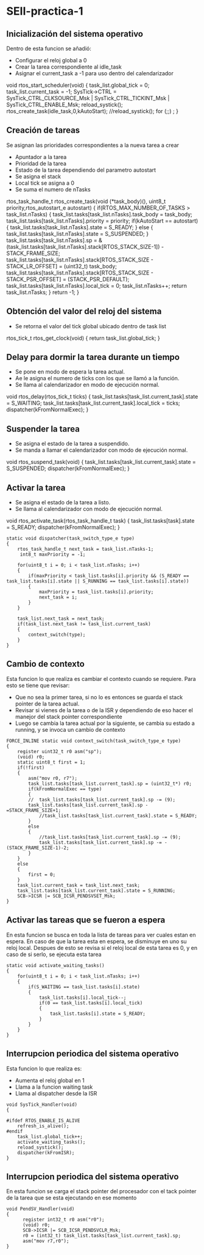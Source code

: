 # SEII-practica-1
## Inicialización del sistema operativo
Dentro de esta funcion se añadió:
* Configurar el reloj global a 0
* Crear la tarea correspondiente al idle_task
* Asignar el current_task a -1 para uso dentro del calendarizador

void rtos_start_scheduler(void)
{
	task_list.global_tick = 0;
	task_list.current_task = -1;
	SysTick->CTRL = SysTick_CTRL_CLKSOURCE_Msk | SysTick_CTRL_TICKINT_Msk
		| SysTick_CTRL_ENABLE_Msk;
	reload_systick();
	rtos_create_task(idle_task,0,kAutoStart);
	//reload_systick();
	for (;;)
		;
}

## Creación de tareas
Se asignan las prioridades correspondientes a la nueva tarea a crear
* Apuntador a la tarea
* Prioridad de la tarea
* Estado de la tarea dependiendo del parametro autostart
* Se asigna el stack
* Local tick se asigna a 0
* Se suma el numero de nTasks

rtos_task_handle_t rtos_create_task(void (*task_body)(), uint8_t priority,rtos_autostart_e autostart)
{
	if(RTOS_MAX_NUMBER_OF_TASKS > task_list.nTasks)
	{
		task_list.tasks[task_list.nTasks].task_body = task_body;
		task_list.tasks[task_list.nTasks].priority = priority;
		if(kAutoStart == autostart)
		{
			task_list.tasks[task_list.nTasks].state = S_READY;
		}
		else
		{
			task_list.tasks[task_list.nTasks].state = S_SUSPENDED;
		}
		task_list.tasks[task_list.nTasks].sp = &(task_list.tasks[task_list.nTasks].stack[RTOS_STACK_SIZE-1]) - STACK_FRAME_SIZE;
		task_list.tasks[task_list.nTasks].stack[RTOS_STACK_SIZE - STACK_LR_OFFSET] = (uint32_t) task_body;
		task_list.tasks[task_list.nTasks].stack[RTOS_STACK_SIZE - STACK_PSR_OFFSET] = (STACK_PSR_DEFAULT);
		task_list.tasks[task_list.nTasks].local_tick = 0;
		task_list.nTasks++;
		return task_list.nTasks;
	}
	return -1;
}

## Obtención del valor del reloj del sistema
* Se retorna el valor del tick global ubicado dentro de task list

rtos_tick_t rtos_get_clock(void)
{
	return task_list.global_tick;
}

## Delay para dormir la tarea durante un tiempo
* Se pone en modo de espera la tarea actual.
* Ae le asigna el numero de ticks con los que se llamó a la función.
* Se llama al calendarizador en modo de ejecución normal.

void rtos_delay(rtos_tick_t ticks)
{
	task_list.tasks[task_list.current_task].state = S_WAITING;
	task_list.tasks[task_list.current_task].local_tick = ticks;
	dispatcher(kFromNormalExec);
}

## Suspender la tarea
* Se asigna el estado de la tarea a suspendido.
* Se manda a llamar el calendarizador con modo de ejecución normal.

void rtos_suspend_task(void)
{
	task_list.tasks[task_list.current_task].state = S_SUSPENDED;
	dispatcher(kFromNormalExec);
}

## Activar la tarea
* Se asigna el estado de la tarea a listo.
* Se llama al calendarizador con modo de ejecución normal.

void rtos_activate_task(rtos_task_handle_t task)
{
	task_list.tasks[task].state = S_READY;
	dispatcher(kFromNormalExec);
}
```
static void dispatcher(task_switch_type_e type)
{
	rtos_task_handle_t next_task = task_list.nTasks-1;
	 int8_t maxPriority = -1;

	for(uint8_t i = 0; i < task_list.nTasks; i++)
	{
		if(maxPriority < task_list.tasks[i].priority && (S_READY == task_list.tasks[i].state || S_RUNNING == task_list.tasks[i].state))
		{
			maxPriority = task_list.tasks[i].priority;
			next_task = i;
		}
	}

	task_list.next_task = next_task;
	if(task_list.next_task != task_list.current_task)
	{
		context_switch(type);
	}
}
```
## Cambio de contexto
Esta funcion lo que realiza es cambiar el contexto cuando se requiere. Para esto se tiene que revisar:
* Que no sea la primer tarea, si no lo es entonces se guarda el stack pointer de la tarea actual.
* Revisar si vienes de la tarea o de la ISR y dependiendo de eso hacer el manejor del stack pointer correspondiente
* Luego se cambia la tarea actual por la siguiente, se cambia su estado a running, y se invoca un cambio de contexto
```
FORCE_INLINE static void context_switch(task_switch_type_e type)
{
	register uint32_t r0 asm("sp");
  	(void) r0;
	static uint8_t first = 1;
	if(!first)
	{
		asm("mov r0, r7");
		task_list.tasks[task_list.current_task].sp = (uint32_t*) r0;
		if(kFromNormalExec == type)
		{
		//	task_list.tasks[task_list.current_task].sp -= (9);
		task_list.tasks[task_list.current_task].sp -=STACK_FRAME_SIZE+1;
			//task_list.tasks[task_list.current_task].state = S_READY;
		}
		else
		{
			//task_list.tasks[task_list.current_task].sp -= (9);
			task_list.tasks[task_list.current_task].sp -= -(STACK_FRAME_SIZE-1)-2;
		}
	}
	else
	{
		first = 0;
	}
	task_list.current_task = task_list.next_task;
	task_list.tasks[task_list.current_task].state = S_RUNNING;
	SCB->ICSR |= SCB_ICSR_PENDSVSET_Msk;
}
```
## Activar las tareas que se fueron a espera
En esta funcion se busca en toda la lista de tareas para ver cuales estan en espera. En caso de que la tarea esta en espera, se disminuye en uno su reloj local.
Despues de esto se revisa si el reloj local de esta tarea es 0, y en caso de si serlo, se ejecuta esta tarea
```
static void activate_waiting_tasks()
{
	for(uint8_t i = 0; i < task_list.nTasks; i++)
	{
		if(S_WAITING == task_list.tasks[i].state)
		{
			task_list.tasks[i].local_tick--;
			if(0 == task_list.tasks[i].local_tick)
			{
				task_list.tasks[i].state = S_READY;
			}
		}
	}
}
```
## Interrupcion periodica del sistema operativo
Esta funcion lo que realiza es:
* Aumenta el reloj global en 1
* Llama a la funcion waiting task
* Llama al dispatcher desde la ISR
```
void SysTick_Handler(void)
{

#ifdef RTOS_ENABLE_IS_ALIVE
	refresh_is_alive();
#endif
	task_list.global_tick++;
	activate_waiting_tasks();
	reload_systick();
	dispatcher(kFromISR);
}
```
## Interrupcion periodica del sistema operativo
En esta funcion se carga el stack pointer del procesador con el tack pointer de la tarea que se esta ejecutando en ese momento
```
void PendSV_Handler(void)
{
	  register int32_t r0 asm("r0");
	  (void) r0;
	  SCB->ICSR |= SCB_ICSR_PENDSVCLR_Msk;
	  r0 = (int32_t) task_list.tasks[task_list.current_task].sp;
	  asm("mov r7,r0");
}
```
